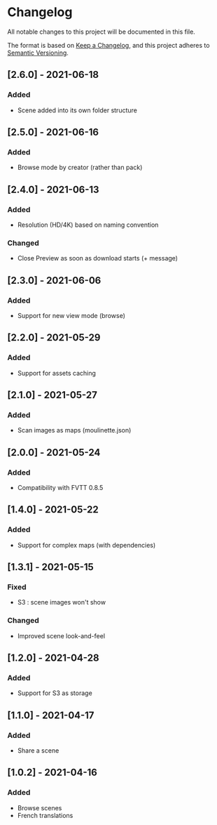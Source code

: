 # Changelog
All notable changes to this project will be documented in this file.

The format is based on [Keep a Changelog](https://keepachangelog.com/en/1.0.0/),
and this project adheres to [Semantic Versioning](https://semver.org/spec/v2.0.0.html).

## [2.6.0] - 2021-06-18
### Added
- Scene added into its own folder structure

## [2.5.0] - 2021-06-16
### Added
- Browse mode by creator (rather than pack)

## [2.4.0] - 2021-06-13
### Added
- Resolution (HD/4K) based on naming convention
### Changed
- Close Preview as soon as download starts (+ message)

## [2.3.0] - 2021-06-06
### Added
- Support for new view mode (browse)

## [2.2.0] - 2021-05-29
### Added
- Support for assets caching

## [2.1.0] - 2021-05-27
### Added
- Scan images as maps (moulinette.json)

## [2.0.0] - 2021-05-24
### Added
- Compatibility with FVTT 0.8.5

## [1.4.0] - 2021-05-22
### Added
- Support for complex maps (with dependencies)

## [1.3.1] - 2021-05-15
### Fixed
- S3 : scene images won't show
### Changed
- Improved scene look-and-feel

## [1.2.0] - 2021-04-28
### Added
- Support for S3 as storage

## [1.1.0] - 2021-04-17
### Added
- Share a scene

## [1.0.2] - 2021-04-16
### Added
- Browse scenes
- French translations
